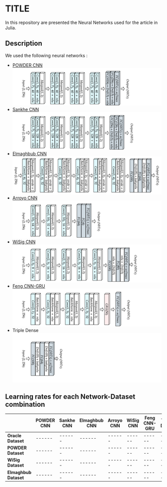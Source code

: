 # TITLE 

In this repository are presented the Neural Networks used for the article in Julia. 

## Description

We used the following neural networks :
- [POWDER CNN](https://ieeexplore.ieee.org/document/9348261)
![](Illustrations/POWDER.png)
- [Sankhe CNN](https://ieeexplore.ieee.org/document/8882379)
![](Illustrations/Sankhe.png)
- [Elmaghbub CNN](https://arxiv.org/abs/2308.04467) 
![](Illustrations/Elmaghbub.png)
- [Arroyo CNN](https://www.mdpi.com/1424-8220/22/6/2111)
![](Illustrations/Arroyo.png)
- [WiSig CNN](https://arxiv.org/abs/2112.15363)
![](Illustrations/wisig.png)
- [Feng CNN-GRU](https://ieeexplore.ieee.org/document/9851177) 
![](Illustrations/Feng.png)
- Triple Dense
![](Illustrations/TripleDense.png)

## Learning rates for each Network-Dataset combination

|                     | **POWDER CNN** | **Sankhe CNN** | **Elmaghbub CNN** | **Arroyo CNN** | **WiSig CNN** | **Feng CNN-GRU** | **Triple Dense** |
|---------------------|----------------|----------------|-------------------|----------------|---------------|------------------|-------------------------|
| **Oracle Dataset**  | ------         | ------         | ------            | ------         | ------        | ------           | ------                  |
| **POWDER Dataset**  | ------         | ------         | ------            | ------         | ------        | ------           | ------                  |
| **WiSig Dataset**   | ------         | ------         | ------            | ------         | ------        | ------           | ------                  |
| **Elmaghbub Dataset**| ------         | ------         | ------            | ------         | ------        | ------           | ------                  |

